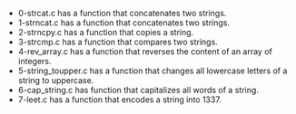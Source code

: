 - 0-strcat.c has a function that concatenates two strings.
- 1-strncat.c has a function that concatenates two strings.
- 2-strncpy.c has a function that copies a string.
- 3-strcmp.c has a function that compares two strings.
- 4-rev_array.c has a function that reverses the content of an array of integers.
- 5-string_toupper.c has a function that changes all lowercase letters of a string to uppercase.
- 6-cap_string.c has function that capitalizes all words of a string.
- 7-leet.c has a function that encodes a string into 1337.

